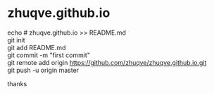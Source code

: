 # zhuqve.github.io
echo # zhuqve.github.io >> README.md  
git init  
git add README.md  
git commit -m "first commit"  
git remote add origin https://github.com/zhuqve/zhuqve.github.io.git  
git push -u origin master

thanks
